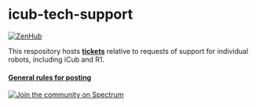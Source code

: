 # icub-tech-support

[![ZenHub](https://img.shields.io/badge/Shipping_faster_with-ZenHub-435198.svg)](https://zenhub.com)

This respository hosts [**tickets**](https://github.com/robotology/icub-support/issues) relative to requests of support for individual robots, including iCub and R1.

#### [General rules for posting](/.github/SUPPORT.md)

[![Join the community on Spectrum](https://withspectrum.github.io/badge/badge.svg)](https://spectrum.chat/icub)
